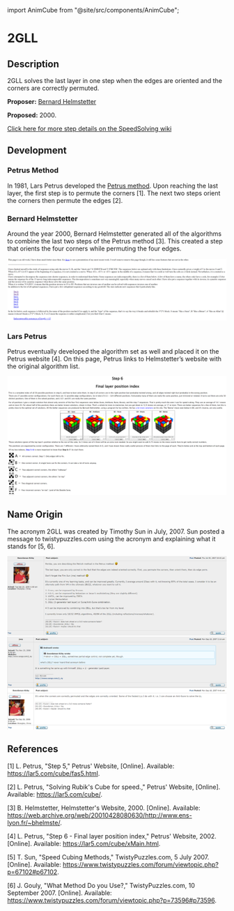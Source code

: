 import AnimCube from "@site/src/components/AnimCube";

# 2GLL

<AnimCube params="config=../../ExhibitConfig.txt&facelets=lylyyylylwwwwwwwwwdbblbbdbbdgglggdggdldoooooodrrlrrdrr" width="400px" height="400px" />

## Description

2GLL solves the last layer in one step when the edges are oriented and the corners are correctly permuted.

**Proposer:** [Bernard Helmstetter](CubingContributors/MethodDevelopers.md#helmstetter-bernard)

**Proposed:** 2000.

[Click here for more step details on the SpeedSolving wiki]( https://www.speedsolving.com/wiki/index.php?title=2GLL)

## Development

### Petrus Method

In 1981, Lars Petrus developed the [Petrus method](3x3/Methods/Petrus.md). Upon reaching the last layer, the first step is to permute the corners [1]. The next two steps orient the corners then permute the edges [2].

### Bernard Helmstetter

Around the year 2000, Bernard Helmstetter generated all of the algorithms to combine the last two steps of the Petrus method [3]. This created a step that orients the four corners while permuting the four edges.

![](img/2GLL/Helmstetter.png)

### Lars Petrus

Petrus eventually developed the algorithm set as well and placed it on the Petrus website [4]. On this page, Petrus links to Helmstetter’s website with the original algorithm list.

![](img/2GLL/Petrus.png)

## Name Origin

The acronym 2GLL was created by Timothy Sun in July, 2007. Sun posted a message to twistypuzzles.com using the acronym and explaining what it stands for [5, 6].

![](img/2GLL/Name1.png)
![](img/2GLL/Name2.png)

## References

[1] L. Petrus, "Step 5," Petrus' Website, [Online]. Available: https://lar5.com/cube/fas5.html.

[2] L. Petrus, "Solving Rubik's Cube for speed.," Petrus' Website, [Online]. Available: https://lar5.com/cube/.

[3] B. Helmstetter, Helmstetter's Website, 2000. [Online]. Available: https://web.archive.org/web/20010428080630/http://www.ens-lyon.fr/~bhelmste/.

[4] L. Petrus, "Step 6 - Final layer position index," Petrus' Website, 2002. [Online]. Available: https://lar5.com/cube/xMain.html.

[5] T. Sun, "Speed Cubing Methods," TwistyPuzzles.com, 5 July 2007. [Online]. Available: https://www.twistypuzzles.com/forum/viewtopic.php?p=67102#p67102.

[6] J. Gouly, "What Method Do you Use?," TwistyPuzzles.com, 10 September 2007. [Online]. Available: https://www.twistypuzzles.com/forum/viewtopic.php?p=73596#p73596.